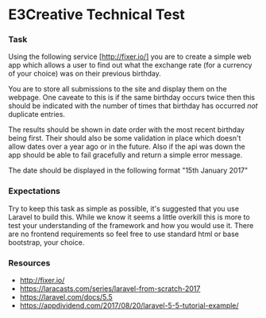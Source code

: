 # E3Creative Technical Test

### Task

Using the following service [http://fixer.io/] you are to create a simple web app which allows a user to find out what the exchange rate (for a currency of your choice) was on their previous birthday. 

You are to store all submissions to the site and display them on the webpage. One caveate to this is if the same birthday occurs twice then this should be indicated with the number of times that birthday has occurred _not_ duplicate entries.

The results should be shown in date order with the most recent birthday being first. Their should also be some validation in place which doesn't allow dates over a year ago or in the future. Also if the api was down the app should be able to fail gracefully and return a simple error message.

The date should be displayed in the following format "15th January 2017"

### Expectations

Try to keep this task as simple as possible, it's suggested that you use Laravel to build this. While we know it seems a little overkill this is more to test your understanding of the framework and how you would use it. There are no frontend requirements so feel free to use standard html or base bootstrap, your choice.

### Resources

- http://fixer.io/
- https://laracasts.com/series/laravel-from-scratch-2017
- https://laravel.com/docs/5.5
- https://appdividend.com/2017/08/20/laravel-5-5-tutorial-example/